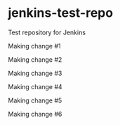 jenkins-test-repo
=================

Test repository for Jenkins

Making change #1

Making change #2

Making change #3

Making change #4

Making change #5

Making change #6
